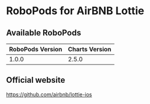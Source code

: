 # RoboPods for AirBNB Lottie

## Available RoboPods

| RoboPods Version  | Charts Version |
|-------------------|----------------|
| 1.0.0             | 2.5.0          |

## Official website

https://github.com/airbnb/lottie-ios